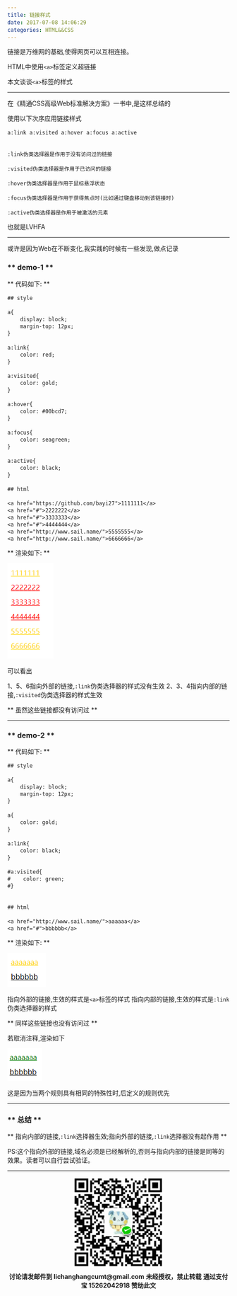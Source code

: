 ```yaml
---
title: 链接样式
date: 2017-07-08 14:06:29
categories: HTML&&CSS
---
```


链接是万维网的基础,使得网页可以互相连接。

HTML中使用`<a>`标签定义超链接

本文谈谈`<a>`标签的样式

**************************

在《精通CSS高级Web标准解决方案》一书中,是这样总结的

使用以下次序应用链接样式

```
a:link a:visited a:hover a:focus a:active


:link伪类选择器是作用于没有访问过的链接

:visited伪类选择器是作用于已访问的链接

:hover伪类选择器是作用于鼠标悬浮状态

:focus伪类选择器是作用于获得焦点时(比如通过键盘移动到该链接时)

:active伪类选择器是作用于被激活的元素

```

<span class="under0">也就是LVHFA</span>

*********************************

或许是因为Web在不断变化,我实践的时候有一些发现,做点记录

### ** demo-1 **

<span class="under0">** 代码如下: **</span>

```
## style

a{
    display: block;
    margin-top: 12px;
}

a:link{
    color: red;
}

a:visited{
    color: gold;
}

a:hover{
    color: #00bcd7;
}

a:focus{
    color: seagreen;
}

a:active{
    color: black;
}

## html

<a href="https://github.com/bayi27">1111111</a>
<a href="#">2222222</a>
<a href="#">3333333</a>
<a href="#">4444444</a>
<a href="http://www.sail.name/">5555555</a>
<a href="http://www.sail.name/">6666666</a>

```

<span class="under0">** 渲染如下: **</span>

![link-talk-0.png](/img/htmlcss/link-talk-0.png)

可以看出

1、5、6指向外部的链接,`:link`伪类选择器的样式没有生效
2、3、4指向内部的链接,`:visited`伪类选择器的样式生效

** 虽然这些链接都没有访问过 **


*********************************

### ** demo-2 **

<span class="under0">** 代码如下: **</span>
```
## style

a{
    display: block;
    margin-top: 12px;
}

a{
    color: gold;
}

a:link{
    color: black;
}

#a:visited{
#    color: green;
#}


## html

<a href="http://www.sail.name/">aaaaaa</a>
<a href="#">bbbbbb</a>

```
<span class="under0">** 渲染如下: **</span>

![link-talk-1.png](/img/htmlcss/link-talk-1.png)

指向外部的链接,生效的样式是`<a>`标签的样式
指向内部的链接,生效的样式是`:link`伪类选择器的样式

** 同样这些链接也没有访问过 **

若取消注释,渲染如下

![link-talk-2.png](/img/htmlcss/link-talk-2.png)

这是因为当两个规则具有相同的特殊性时,后定义的规则优先

********************************

### ** 总结 **

** 指向内部的链接,`:link`选择器生效;指向外部的链接,`:link`选择器没有起作用 **

PS:这个指向外部的链接,域名必须是已经解析的,否则与指向内部的链接是同等的效果。读者可以自行尝试验证。

********************************
<div width="100%" align="center"><img src="/img/wx.png" alt="微信赞助二维码"></div></div>
<p style="margin-top: 0.4em; text-align: center">
      <b style="font-size: 1em;">讨论请发邮件到 lichanghangcumt@gmail.com</b>
      <b style="font-size: 1em;">未经授权，禁止转载</b>
      <b style="font-size: 1em;">通过支付宝 15262042918 赞助此文</b>
 </p>